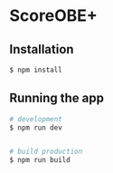 # ScoreOBE+

## Installation

```bash
$ npm install
```

## Running the app

```bash
# development
$ npm run dev


# build production
$ npm run build
```

